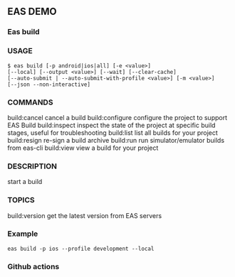 ## EAS DEMO

### Eas build

### USAGE

```
$ eas build [-p android|ios|all] [-e <value>]
[--local] [--output <value>] [--wait] [--clear-cache]
[--auto-submit | --auto-submit-with-profile <value>] [-m <value>]
[--json --non-interactive]
```

### COMMANDS

build:cancel cancel a build
build:configure configure the project to support EAS Build
build:inspect inspect the state of the project at specific build
stages, useful for troubleshooting
build:list list all builds for your project
build:resign re-sign a build archive
build:run run simulator/emulator builds from eas-cli
build:view view a build for your project

### DESCRIPTION

start a build

### TOPICS

build:version get the latest version from EAS servers

### Example

```
eas build -p ios --profile development --local
```

### Github actions
